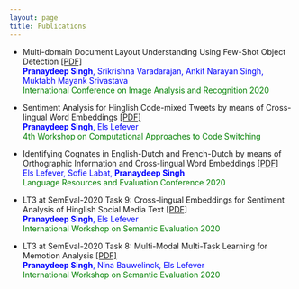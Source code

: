 ```yaml
---
layout: page
title: Publications
---
```


- Multi-domain Document Layout Understanding Using Few-Shot Object Detection [[PDF]](https://arxiv.org/pdf/1808.07330.pdf) <br>
<span style="color:blue">**Pranaydeep Singh**, Srikrishna Varadarajan, Ankit Narayan Singh, Muktabh Mayank Srivastava</span> <br>
<span style="color:green">International Conference on Image Analysis and Recognition 2020</span>

- Sentiment Analysis for Hinglish Code-mixed Tweets by means of Cross-lingual Word Embeddings [[PDF]](https://www.aclweb.org/anthology/2020.calcs-1.6.pdf) <br>
<span style="color:blue">**Pranaydeep Singh**, Els Lefever</span> <br>
<span style="color:green">4th Workshop on Computational Approaches to Code Switching</span>

- Identifying Cognates in English-Dutch and French-Dutch by means of Orthographic Information and Cross-lingual Word Embeddings [[PDF]](https://www.aclweb.org/anthology/2020.lrec-1.504.pdf) <br>
<span style="color:blue">Els Lefever, Sofie Labat, **Pranaydeep Singh**</span> <br>
<span style="color:green">Language Resources and Evaluation Conference 2020</span>

- LT3 at SemEval-2020 Task 9: Cross-lingual Embeddings for Sentiment Analysis of Hinglish Social Media Text [[PDF]](https://willbeupdated.soon) <br>
<span style="color:blue">**Pranaydeep Singh**, Els Lefever</span> <br>
<span style="color:green">International Workshop on Semantic Evaluation 2020</span>

- LT3 at SemEval-2020 Task 8: Multi-Modal Multi-Task Learning for Memotion Analysis [[PDF]](https://willbeupdated.soon) <br>
<span style="color:blue">**Pranaydeep Singh**, Nina Bauwelinck, Els Lefever</span> <br>
<span style="color:green">International Workshop on Semantic Evaluation 2020</span>

